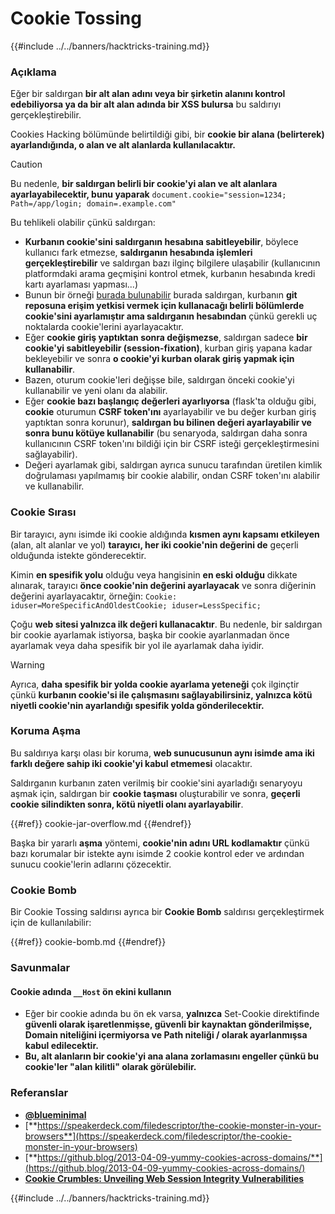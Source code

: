 # Cookie Tossing

{{#include ../../banners/hacktricks-training.md}}

### Açıklama

Eğer bir saldırgan **bir alt alan adını veya bir şirketin alanını kontrol edebiliyorsa ya da bir alt alan adında bir XSS bulursa** bu saldırıyı gerçekleştirebilir.

Cookies Hacking bölümünde belirtildiği gibi, bir **cookie bir alana (belirterek) ayarlandığında, o alan ve alt alanlarda kullanılacaktır.**

> [!CAUTION]
> Bu nedenle, **bir saldırgan belirli bir cookie'yi alan ve alt alanlara ayarlayabilecektir, bunu yaparak** `document.cookie="session=1234; Path=/app/login; domain=.example.com"`

Bu tehlikeli olabilir çünkü saldırgan:

- **Kurbanın cookie'sini saldırganın hesabına sabitleyebilir**, böylece kullanıcı fark etmezse, **saldırganın hesabında işlemleri gerçekleştirebilir** ve saldırgan bazı ilginç bilgilere ulaşabilir (kullanıcının platformdaki arama geçmişini kontrol etmek, kurbanın hesabında kredi kartı ayarlaması yapması...)
- Bunun bir örneği [burada bulunabilir](https://snyk.io/articles/hijacking-oauth-flows-via-cookie-tossing/) burada saldırgan, kurbanın **git reposuna erişim yetkisi vermek için kullanacağı belirli bölümlerde cookie'sini ayarlamıştır ama saldırganın hesabından** çünkü gerekli uç noktalarda cookie'lerini ayarlayacaktır.
- Eğer **cookie giriş yaptıktan sonra değişmezse**, saldırgan sadece **bir cookie'yi sabitleyebilir (session-fixation)**, kurban giriş yapana kadar bekleyebilir ve sonra **o cookie'yi kurban olarak giriş yapmak için kullanabilir**.
- Bazen, oturum cookie'leri değişse bile, saldırgan önceki cookie'yi kullanabilir ve yeni olanı da alabilir.
- Eğer **cookie bazı başlangıç değerleri ayarlıyorsa** (flask'ta olduğu gibi, **cookie** oturumun **CSRF token'ını** ayarlayabilir ve bu değer kurban giriş yaptıktan sonra korunur), **saldırgan bu bilinen değeri ayarlayabilir ve sonra bunu kötüye kullanabilir** (bu senaryoda, saldırgan daha sonra kullanıcının CSRF token'ını bildiği için bir CSRF isteği gerçekleştirmesini sağlayabilir).
- Değeri ayarlamak gibi, saldırgan ayrıca sunucu tarafından üretilen kimlik doğrulaması yapılmamış bir cookie alabilir, ondan CSRF token'ını alabilir ve kullanabilir.

### Cookie Sırası

Bir tarayıcı, aynı isimde iki cookie aldığında **kısmen aynı kapsamı etkileyen** (alan, alt alanlar ve yol) **tarayıcı, her iki cookie'nin değerini de** geçerli olduğunda istekte gönderecektir.

Kimin **en spesifik yolu** olduğu veya hangisinin **en eski olduğu** dikkate alınarak, tarayıcı **önce cookie'nin değerini ayarlayacak** ve sonra diğerinin değerini ayarlayacaktır, örneğin: `Cookie: iduser=MoreSpecificAndOldestCookie; iduser=LessSpecific;`

Çoğu **web sitesi yalnızca ilk değeri kullanacaktır**. Bu nedenle, bir saldırgan bir cookie ayarlamak istiyorsa, başka bir cookie ayarlanmadan önce ayarlamak veya daha spesifik bir yol ile ayarlamak daha iyidir.

> [!WARNING]
> Ayrıca, **daha spesifik bir yolda cookie ayarlama yeteneği** çok ilginçtir çünkü **kurbanın cookie'si ile çalışmasını sağlayabilirsiniz, yalnızca kötü niyetli cookie'nin ayarlandığı spesifik yolda gönderilecektir.**

### Koruma Aşma

Bu saldırıya karşı olası bir koruma, **web sunucusunun aynı isimde ama iki farklı değere sahip iki cookie'yi kabul etmemesi** olacaktır.

Saldırganın kurbanın zaten verilmiş bir cookie'sini ayarladığı senaryoyu aşmak için, saldırgan bir **cookie taşması** oluşturabilir ve sonra, **geçerli cookie silindikten sonra, kötü niyetli olanı ayarlayabilir**.

{{#ref}}
cookie-jar-overflow.md
{{#endref}}

Başka bir yararlı **aşma** yöntemi, **cookie'nin adını URL kodlamaktır** çünkü bazı korumalar bir istekte aynı isimde 2 cookie kontrol eder ve ardından sunucu cookie'lerin adlarını çözecektir.

### Cookie Bomb

Bir Cookie Tossing saldırısı ayrıca bir **Cookie Bomb** saldırısı gerçekleştirmek için de kullanılabilir:

{{#ref}}
cookie-bomb.md
{{#endref}}

### Savunmalar

#### **Cookie adında `__Host` ön ekini kullanın**

- Eğer bir cookie adında bu ön ek varsa, **yalnızca** Set-Cookie direktifinde **güvenli olarak işaretlenmişse, güvenli bir kaynaktan gönderilmişse, Domain niteliğini içermiyorsa ve Path niteliği / olarak ayarlanmışsa kabul edilecektir.**
- **Bu, alt alanların bir cookie'yi ana alana zorlamasını engeller çünkü bu cookie'ler "alan kilitli" olarak görülebilir.**

### Referanslar

- [**@blueminimal**](https://twitter.com/blueminimal)
- [**https://speakerdeck.com/filedescriptor/the-cookie-monster-in-your-browsers**](https://speakerdeck.com/filedescriptor/the-cookie-monster-in-your-browsers)
- [**https://github.blog/2013-04-09-yummy-cookies-across-domains/**](https://github.blog/2013-04-09-yummy-cookies-across-domains/)
- [**Cookie Crumbles: Unveiling Web Session Integrity Vulnerabilities**](https://www.youtube.com/watch?v=F_wAzF4a7Xg)

{{#include ../../banners/hacktricks-training.md}}
